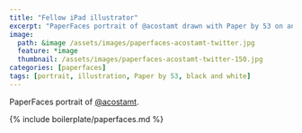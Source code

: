 ```yaml
---
title: "Fellow iPad illustrator"
excerpt: "PaperFaces portrait of @acostamt drawn with Paper by 53 on an iPad."
image: 
  path: &image /assets/images/paperfaces-acostamt-twitter.jpg 
  feature: *image
  thumbnail: /assets/images/paperfaces-acostamt-twitter-150.jpg
categories: [paperfaces]
tags: [portrait, illustration, Paper by 53, black and white]
---
```


PaperFaces portrait of [@acostamt](https://twitter.com/acostamt).

{% include boilerplate/paperfaces.md %}
